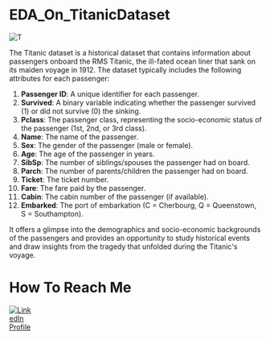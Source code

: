 # EDA_On_TitanicDataset
![T](https://freevector-images.s3.amazonaws.com/uploads/vector/preview/37720/37720.png)

The Titanic dataset is a historical dataset that contains information about passengers onboard the RMS Titanic, the ill-fated ocean liner that sank on its maiden voyage in 1912. The dataset typically includes the following attributes for each passenger:

1. **Passenger ID**: A unique identifier for each passenger.
2. **Survived**: A binary variable indicating whether the passenger survived (1) or did not survive (0) the sinking.
3. **Pclass**: The passenger class, representing the socio-economic status of the passenger (1st, 2nd, or 3rd class).
4. **Name**: The name of the passenger.
5. **Sex**: The gender of the passenger (male or female).
6. **Age**: The age of the passenger in years.
7. **SibSp**: The number of siblings/spouses the passenger had on board.
8. **Parch**: The number of parents/children the passenger had on board.
9. **Ticket**: The ticket number.
10. **Fare**: The fare paid by the passenger.
11. **Cabin**: The cabin number of the passenger (if available).
12. **Embarked**: The port of embarkation (C = Cherbourg, Q = Queenstown, S = Southampton).


It offers a glimpse into the demographics and socio-economic backgrounds of the passengers and provides an opportunity to study historical events and draw insights from the tragedy that unfolded during the Titanic's voyage.

# How To Reach Me
<a href="https://www.linkedin.com/in/anujnishapathekar">
    <img src="https://cdns.iconmonstr.com/wp-content/releases/preview/2012/240/iconmonstr-linkedin-3.png" alt="LinkedIn Profile" style="max-width: 50px;">
</a>


